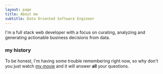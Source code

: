 ```yaml
---
layout: page
title: About me
subtitle: Data Oriented Software Engineer
---
```


I'm a full stack web developer with a focus on curating, analyzing and generating actionable business decisions from data. 

### my history

To be honest, I'm having some trouble remembering right now, so why don't you just watch [my movie](http://en.wikipedia.org/wiki/The_Princess_Bride_%28film%29) and it will answer **all** your questions.
